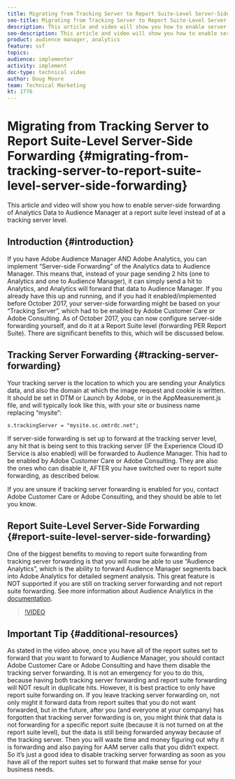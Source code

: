 ```yaml
---
title: Migrating from Tracking Server to Report Suite-Level Server-Side Forwarding
seo-title: Migrating from Tracking Server to Report Suite-Level Server-Side Forwarding
description: This article and video will show you how to enable server-side forwarding of Analytics Data to Audience Manager at a report suite level instead of at a tracking server level.
seo-description: This article and video will show you how to enable server-side forwarding of Analytics Data to Audience Manager at a report suite level instead of at a tracking server level.
product: audience manager, analytics
feature: ssf
topics: 
audience: implementer
activity: implement
doc-type: technical video
author: Doug Moore
team: Technical Marketing
kt: 1776
---
```


# Migrating from Tracking Server to Report Suite-Level Server-Side Forwarding {#migrating-from-tracking-server-to-report-suite-level-server-side-forwarding}

This article and video will show you how to enable server-side forwarding of Analytics Data to Audience Manager at a report suite level instead of at a tracking server level.

## Introduction {#introduction}

If you have Adobe Audience Manager AND Adobe Analytics, you can implement “Server-side Forwarding” of the Analytics data to Audience Manager. This means that, instead of your page sending 2 hits (one to Analytics and one to Audience Manager), it can simply send a hit to Analytics, and Analytics will forward that data to Audience Manager. If you already have this up and running, and if you had it enabled/implemented before October 2017, your server-side forwarding might be based on your “Tracking Server”, which had to be enabled by Adobe Customer Care or Adobe Consulting. As of October 2017, you can now configure server-side forwarding yourself, and do it at a Report Suite level (forwarding PER Report Suite). There are significant benefits to this, which will be discussed below.

## Tracking Server Forwarding {#tracking-server-forwarding}

Your tracking server is the location to which you are sending your Analytics data, and also the domain at which the image request and cookie is written. It should be set in DTM or Launch by Adobe, or in the AppMeasurement.js file, and will typically look like this, with your site or business name replacing “mysite”:

`s.trackingServer = "mysite.sc.omtrdc.net";`

If server-side forwarding is set up to forward at the tracking server level, any hit that is being sent to this tracking server (IF the Experience Cloud ID Service is also enabled) will be forwarded to Audience Manager. This had to be enabled by Adobe Customer Care or Adobe Consulting. They are also the ones who can disable it, AFTER you have switched over to report suite forwarding, as described below.

If you are unsure if tracking server forwarding is enabled for you, contact Adobe Customer Care or Adobe Consulting, and they should be able to let you know.

## Report Suite-Level Server-Side Forwarding {#report-suite-level-server-side-forwarding}

One of the biggest benefits to moving to report suite forwarding from tracking server forwarding is that you will now be able to use “Audience Analytics”, which is the ability to forward Audience Manager segments back into Adobe Analytics for detailed segment analysis. This great feature is NOT supported if you are still on tracking server forwarding and not report suite forwarding. See more information about Audience Analytics in the [documentation](https://marketing.adobe.com/resources/help/en_US/analytics/audiences/).

>[!VIDEO](https://video.tv.adobe.com/v/23701/?quality=12)

## Important Tip {#additional-resources}

As stated in the video above, once you have all of the report suites set to forward that you want to forward to Audience Manager, you should contact Adobe Customer Care or Adobe Consulting and have them disable the tracking server forwarding. It is not an emergency for you to do this, because having both tracking server forwarding and report suite forwarding will NOT result in duplicate hits. However, it is best practice to only have report suite forwarding on. If you leave tracking server forwarding on, not only might it forward data from report suites that you do not want forwarded, but in the future, after you (and everyone at your company) has forgotten that tracking server forwarding is on, you might think that data is not forwarding for a specific report suite (because it is not turned on at the report suite level), but the data is still being forwarded anyway because of the tracking server. Then you will waste time and money figuring out why it is forwarding and also paying for AAM server calls that you didn’t expect. So it’s just a good idea to disable tracking server forwarding as soon as you have all of the report suites set to forward that make sense for your business needs.